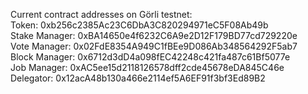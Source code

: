 Current contract addresses on Görli testnet: \
Token: 0xb256c2385Ac23C6DbA3C820294971eC5F08Ab49b\
 Stake Manager: 0xBA14650e4f6232C6A9e2D12F179BD77cd729220e\
 Vote Manager: 0x02FdE8354A949C1fBEe9D086Ab348564292F5ab7\
 Block Manager: 0x6712d3dD4a098fEC42248c421fa487c61Bf5077e\
 Job Manager: 0xAC5ee15d2118126578dff2cde45678eDA845C46e\
 Delegator: 0x12acA48b130a466e2114ef5A6EF91f3bf3Ed89B2